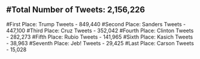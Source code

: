 #Total Number of Tweets: 2,156,226 
---
#First Place: Trump Tweets - 849,440
#Second Place: Sanders Tweets - 447,100
#Third Place: Cruz Tweets - 352,042
#Fourth Place: Clinton Tweets - 282,273
#Fifth Place: Rubio Tweets - 141,965
#Sixth Place: Kasich Tweets - 38,963
#Seventh Place: Jeb! Tweets - 29,425
#Last Place: Carson Tweets - 15,028
